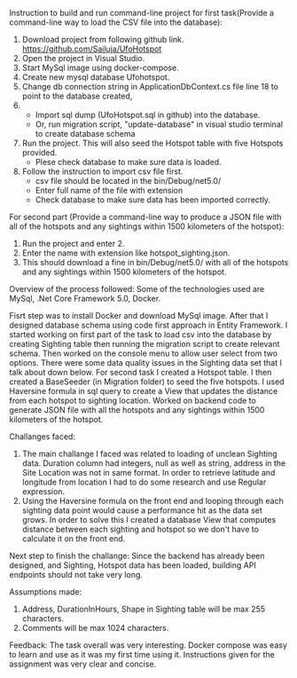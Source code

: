 
Instruction to build and run command-line project for first task(Provide a command-line way to load the CSV file into the database):
1. Download project from following github link. https://github.com/Sailuja/UfoHotspot
2. Open the project in Visual Studio.
3. Start MySql image using docker-compose.
4. Create new mysql database Ufohotspot.
5. Change db connection string in ApplicationDbContext.cs file line 18 to point to the database created,
6.  - Import sql dump (UfoHotspot.sql in github) into the database. 
	- Or, run migration script, "update-database" in visual studio terminal to create database schema	 
7. Run the project. This will also seed the Hotspot table with five Hotspots provided.
	- Plese check database to make sure data is loaded.
8. Follow the instruction to import csv file first.
	- csv file should be located in the bin/Debug/net5.0/
	- Enter full name of the file with extension
	- Check database to make sure data has been imported correctly.
	
For second part (Provide a command-line way to produce a JSON file with all of the hotspots and any sightings within 1500 kilometers of the hotspot):
1. Run the project and enter 2.
2. Enter the name with extension like hotspot_sighting.json.
3. This should download a fine in bin/Debug/net5.0/ with all of the hotspots and any sightings within 1500 kilometers of the hotspot. 

Overview of the process followed:
Some of the technologies used are MySql, .Net Core Framework 5.0, Docker.

Fisrt step was to install Docker and download MySql image. After that I designed database schema using code first approach in Entity Framework.
I started working on first part of the task to load csv into the database by creating Sighting table then running the migration script to create relevant schema.
Then worked on the console menu to allow user select from two options. There were some data quality issues in the Sighting data set that I talk about down below.
For second task I created a Hotspot table. I then created a BaseSeeder (in Migration folder) to seed the five hotspots.
I used Haversine formula in sql query to create a View that updates the distance from each hotspot to sighting location. Worked on backend code to 
generate JSON file with all the hotspots and any sightings within 1500 kilometers of the hotspot. 

Challanges faced:
1. The main challange I faced was related to loading of unclean Sighting data. Duration column had integers, null as well as string, address in the 
 Site Location was not in same format. In order to retrieve latitude and longitude from location I had to do some research and use Regular expression. 
2. Using the Haversine formula on the front end and looping through each sighting data point would cause a performance hit as the data set grows. In order to solve this 
 I created a database View that computes distance between each sighting and hotspot so we don't have to calculate it on the front end.

Next step to finish the challange:
Since the backend has already been designed, and Sighting, Hotspot data has been loaded, building API endpoints should not take very long. 

Assumptions made:
1. Address, DurationInHours, Shape in Sighting table will be max 255 characters.
2. Comments will be max 1024 characters.

Feedback:
The task overall was very interesting. Docker compose was easy to learn and use as it was my first time using it. Instructions given for the assignment was very 
clear and concise. 

